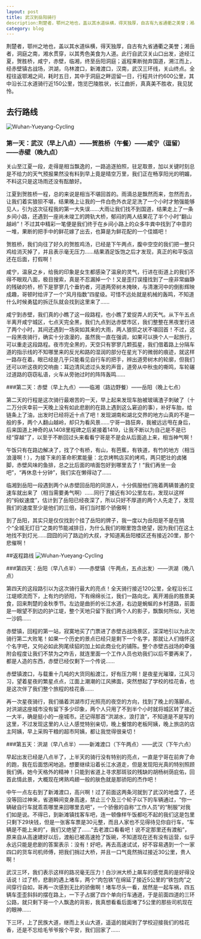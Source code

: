 ```yaml
---
layout: post
title: 武汉到岳阳骑行
description:荆楚者，鄂州之地也，盖以其水道纵横，得天独厚，自古有九省通衢之美誉；湘岳者，洞庭之南，湘水贯穿，以其秀色美食为人道。此行自武汉关山口出发，途经江夏，贺胜桥，咸宁，赤壁，临湘，终至岳阳洞庭；返程果断抛弃国道，溯江而上，经赤壁镇古战场，洪湖，乌林渡口，新滩渡口，汉南，武汉三环线，关山终点。全程往返鄂湘之间，耗时五日，其中于洞庭之畔逗留一日，行程共计约600公里，其中沿长江水道骑行近150公里，饱览巴陵胜状，长江曲折，真真美不胜收，我见犹怜。
category: blog
---
```

荆楚者，鄂州之地也，盖以其水道纵横，得天独厚，自古有九省通衢之美誉；湘岳者，洞庭之南，湘水贯穿，以其秀色美食为人道。此行自武汉关山口出发，途经江夏，贺胜桥，咸宁，赤壁，临湘，终至岳阳洞庭；返程果断抛弃国道，溯江而上，经赤壁镇古战场，洪湖，乌林渡口，新滩渡口，汉南，武汉三环线，关山终点。全程往返鄂湘之间，耗时五日，其中于洞庭之畔逗留一日，行程共计约600公里，其中沿长江水道骑行近150公里，饱览巴陵胜状，长江曲折，真真美不胜收，我见犹怜。

## 去行路线
![Wuhan-Yueyang-Cycling](http://img3.douban.com/view/photo/photo/9SP4kdU2PkBCjh4qiG9iRQ/x2188259043.jpg)

### 第一天：武汉（早上八点）——贺胜桥（午餐）——咸宁（逗留）——赤壁（晚九点）

关山至江夏一段，走得是相当飘逸的，一路追逐拍照，驻足取景，加以关键时刻总是不给力的天气预报果然没有料到早上竟是晴空万里，我们正在畅享阳光的明媚，不料这只是这场雨还没有酝酿好。

江夏到贺胜桥一程，总的来说是相当不堪回首的。雨滴总是飘然而来，忽然而去，让我们着实狼狈不堪，结果晚上让我的一件白色外衣足足洗了一个小时才勉强能够见人，引为这次征程我的第一大失误……大雨让我们找不到国道，结果走上了一条乡间小路，还遇到一座尚未竣工的跨轨大桥，郁闷的两人结果花了半个小时“翻山越岭”！不过其中精彩一笔便是我们终于在乡间小路上的众多牛粪中找到了中意的一堆，果断的把手中的鲜花嫁了出去，也算是为鲜花配的一个佳婿吧！

贺胜桥，我们向往了好久的贺胜鸡汤，已经是下午两点，腹中空空的我们把一整只鸡给消灭掉了，并且表示毫无压力……结果酒足饭饱之后才发现，真正的和平饭店还在后面，打假啊！

咸宁，温泉之乡，给我的印象是女生都感染了温泉的灵气，行进在街道上的我们不得不眼观八面，极目搜索，真是不忍漏掉一个！又是歪打误撞找到了一座非常幽静的残破的桥，桥下是寥寥几个垂钓者，河道两旁树木掩映，与清澈河中的倒影辉映成趣，哥顿时给评了一个“风月指数”四星级。可惜不远处就是机械的轰鸣，不知道什么时候勇猛的拆迁队就会找到这里来了……

咸宁到赤壁，我们真的小瞧了这一段路程，也小瞧了爱捉弄人的天气。从下午五点半离开咸宁城区，七点天完全黑，我们九点到达赤壁市区，我们整整在黑夜里行进了两个小时，其间还遇到一场突如其来的大雨，两人狼狈之状不堪回首！不过，这一段黑夜骑行，确实十分浪漫的，虽然我一直在强调，如果可以换个人一起旅行，可以重走这段路程。夜市完全黑的，天空只有寥寥几颗孤星，我们借着路上分隔车道的指示线的不知哪里来的反光和路的湿润的部分在星光下的微弱的痕迹，就这样一路存在着。眼已经是几乎只能看见自行车的把手，辨出道旁树木的轮廓，但我们还可以听这夜的交响曲：耳边清风滤过头发的声音，道旁从中秋虫的嘶鸣，车轮碾过道路的窃窃私语，火车从旁驰过时的阵阵轰鸣……

###第二天：赤壁（早上九点）——临湘（路边野餐）——岳阳（晚上七点）

第二天的行程是这次骑行最艰苦的一天，早上起来发现车胎被玻璃渣子刺破了（十二万分庆幸前一天晚上没有如此悲剧的在路上遇到这么窘迫的事），补好车胎，给链条上了油，出发时已经将近十点了吧！发现湖南和湖北交界的地方山真的不是一般的多，两个人翻山越岭，却只为看风景……宁哥一路狂奔，我被远远甩在身后，后来国道上神奇的从1408里程碑之后紧接着1419，让我不断以为自己是不是已经“穿越”了，以至于不断回过头来看看宁哥是不是会从后面追上来，相当神气啊！

午饭只有在路边解决了，找了个有桥，有山，有芭蕉，有铁道，有竹的地方（相当浪漫啊！），为接下来的革命积累能量：北京烤鸭店买的烤鸡，两只肥壮的卤猪脚，赤壁风味的鱼排，总之比后面的啃面包好到哪里去了！“我们再坐一会吧”，“再休息十分钟”，我们实在懒得动了……

临湘到岳阳一段遇到两个从赤壁回岳阳的同游人，十分佩服他们拖着两辆普通的变速车就出来了（相当需要勇气啊）……同行了接近有30公里左右，发现以这样的“蚂蚁速度”，估计到了岳阳已经夜深了，所以只好不厚道的两个人先走了，发现我们的速度至少是他们的三倍，哥们当时那个骄傲啊！

到了岳阳，其实只是仅仅找到个挂了岳阳的牌子，我一度以为岳阳是不是在搞个“全城无灯日”之类的节能减排日，为什么我们的眼里饱含绝望，因为我们在这土地找不到灯光……囧囧的问了路边的大叔，才知道离岳阳楼区还有接近20里，那个悲催啊！

##返程路线
![Wuhan-Yueyang-Cycling](http://img3.douban.com/view/photo/photo/RJNgH_2Ydb3D_WnzKW9vBg/x2188259038.jpg)

###第四天：岳阳（早八点半）——赤壁镇（午两点，五点出发）——洪湖（晚八点）

第四天的这段路引以为这次骑行最大的亮点！全天骑行接近120公里，全程沿长江江堤顺流而下，上有灼灼骄阳，下有绵绵长江，我们一路向北，离开湘岳的胜景美食，回来荆楚的金秋季节。左边是曲折的长江水道，右边是蜿蜒的乡村道路，前面是一眼望不到边的护江堤，整个天地只留下我们两个人的影子，飘飘何所似，天地一沙鸥……

赤壁镇，回程的第一站，寂寞地买了门票进了赤壁古战场景区，深深地引以为此次骑行第二大败笔！如果一个历史的景点已经只是剩下一个名字，那就让人们缅怀这个名字吧，又何必如此狗尾续貂的加上如此商业化的铺陈。整个赤壁古战场的牵强附会程度让我们不禁为之咋舌，就连里面一个工作人员也劝我们以后不要再来了，都是人造的东西，赤壁已经仅剩下一个传说……

赤壁镇渡口，与载重十几吨的大货同船渡江，好有压力啊！是夜星光璀璨，江风习习，望着星夜的繁星点点，江面上潮潮的江风拂面，突然想起了学校的桂花香，也是这次伴了我们整个旅程的桂花香……

再一次星夜骑行，我们循着洪湖市灯光照亮的夜空的方向，找到了晚上的落脚点。对洪湖这座城市没有留下多少印象，两个人只用了不到半个小时就将城区转了接近一大半，确是挺小的一座城市。还记得那首“洪湖水，浪打浪”，不知道是不是写的这里，不过发现这里的人让人感觉特别亲切，晚上餐馆的老板阿姨，晚上旅店的店主阿姨，早上采购干粮的超市阿姨，都让我觉得很亲切！

###第五天：洪湖（早八点半）——新滩渡口（下午两点）——武汉（下午六点）

早起出发已经是八点半了，上半天的骑行没有特别的亮点，一直是宁哥在前奔了命的跑，我在后面悠闲地追。想要继续沿着长江水道走，但是发现阳光真的特别照顾我们俩，她今天格外的精神！只能到省道上寻求那斑驳的残缺的胡杨树荫庇佑，回首此情此景，大概现在烤熟鸡翅一般的肤色就是那骄阳的杰作吧！

中午一点左右到了新滩渡口，高兴啊！过了前面这两条河就到了武汉的地盘了，还没等回过神来，省道瞬间变身高速，禁止三个及三个轮子以下的车辆通过，“你一辆破自行车就乖乖哪里来回哪里去吧”，一个骄傲的自称“工作人员”的“制服”对我们如是说。不得已，到新滩镇找客车吧，连一顿像样午饭都吃不起的我们这是包里只剩下29块钱，但是一张客车票是30元整，而且人家也不见得待见你自行车，“车辆是不能上来的”，我们又绝望了……“去老渡口看看吧！说不定那里还有渡船”，原来自从高速建好以后，渡船已被高速抢了饭碗，不知道现在还有没有运营，似乎永远只能是悲剧的答案表示：没有！好吧，再去高速试试，好不容易遇到一个一家四口的货车司机师傅，把我们捎过大桥，并且一口气竟然捎过接近30公里，贵人啊！

武汉三环，我们表示这样的路况毫无压力！白沙洲大桥上飙车的感觉真的是好得没话说！过了桥，悲剧的遇上堵车，两个“肉包铁”在绵延了接近5公里的“铁包肉”之间穿行自如，哥再一次感到无比的骄傲啊！堵车尽头一看，居然是一起车祸，四五辆车歪歪斜斜的摆在路上，一下子占据了四个单向行车通道，于是前面四道的三环公路，就只剩下哥一个人飘逸的背影，我真想看看后面堵了5公里的那些司机现在的眼神……

下三环，上了民族大道，继而上关山大道，遥遥的就闻到了学校迎接我们的桂花香，还是不忘给毛爷爷报个平安，我们回家了……


[SilentVally]:    http://silentvally.github.io  "SilentVally"
